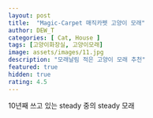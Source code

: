 ```yaml
---
layout: post
title:  "Magic-Carpet 매직카펫 고양이 모래"
author: DEW_T
categories: [ Cat, House ]
tags: [고양이화장실, 고양이모래]
image: assets/images/11.jpg
description: "모래날림 적은 고양이 모래 추천"
featured: true
hidden: true
rating: 4.5
---
```


10년째 쓰고 있는 steady 중의 steady 모래
